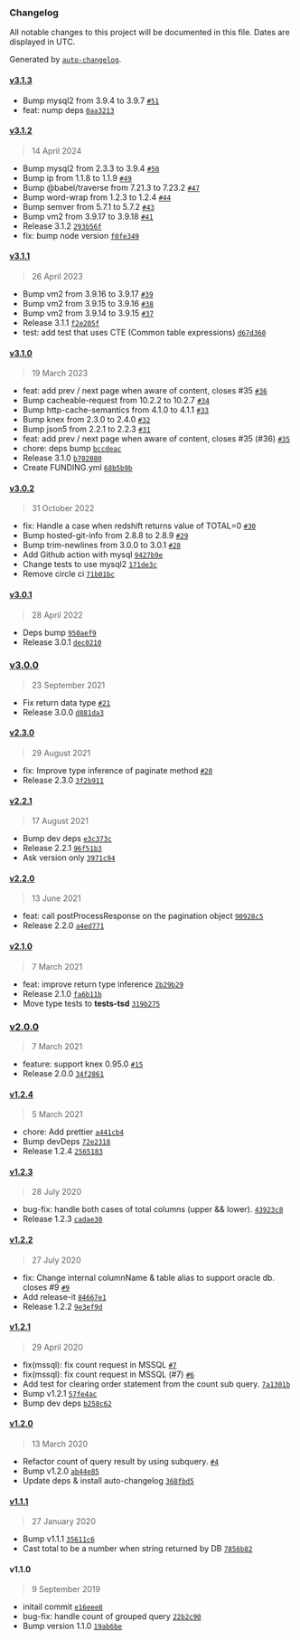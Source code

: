 ### Changelog

All notable changes to this project will be documented in this file. Dates are displayed in UTC.

Generated by [`auto-changelog`](https://github.com/CookPete/auto-changelog).

#### [v3.1.3](https://github.com/felixmosh/knex-paginate/compare/v3.1.2...v3.1.3)

- Bump mysql2 from 3.9.4 to 3.9.7 [`#51`](https://github.com/felixmosh/knex-paginate/pull/51)
- feat: nump deps [`0aa3213`](https://github.com/felixmosh/knex-paginate/commit/0aa3213b683122b67c531c501ae27bcf856d7159)

#### [v3.1.2](https://github.com/felixmosh/knex-paginate/compare/v3.1.1...v3.1.2)

> 14 April 2024

- Bump mysql2 from 2.3.3 to 3.9.4 [`#50`](https://github.com/felixmosh/knex-paginate/pull/50)
- Bump ip from 1.1.8 to 1.1.9 [`#49`](https://github.com/felixmosh/knex-paginate/pull/49)
- Bump @babel/traverse from 7.21.3 to 7.23.2 [`#47`](https://github.com/felixmosh/knex-paginate/pull/47)
- Bump word-wrap from 1.2.3 to 1.2.4 [`#44`](https://github.com/felixmosh/knex-paginate/pull/44)
- Bump semver from 5.7.1 to 5.7.2 [`#43`](https://github.com/felixmosh/knex-paginate/pull/43)
- Bump vm2 from 3.9.17 to 3.9.18 [`#41`](https://github.com/felixmosh/knex-paginate/pull/41)
- Release 3.1.2 [`293b56f`](https://github.com/felixmosh/knex-paginate/commit/293b56f96d41501d5606acdaaff4508da66d9509)
- fix: bump node version [`f0fe349`](https://github.com/felixmosh/knex-paginate/commit/f0fe3494725705c3f6f9bd1b2848a6c447179084)

#### [v3.1.1](https://github.com/felixmosh/knex-paginate/compare/v3.1.0...v3.1.1)

> 26 April 2023

- Bump vm2 from 3.9.16 to 3.9.17 [`#39`](https://github.com/felixmosh/knex-paginate/pull/39)
- Bump vm2 from 3.9.15 to 3.9.16 [`#38`](https://github.com/felixmosh/knex-paginate/pull/38)
- Bump vm2 from 3.9.14 to 3.9.15 [`#37`](https://github.com/felixmosh/knex-paginate/pull/37)
- Release 3.1.1 [`f2e205f`](https://github.com/felixmosh/knex-paginate/commit/f2e205f6168de6a288e986535db59d72e7a72723)
- test: add test that uses CTE (Common table expressions) [`d67d360`](https://github.com/felixmosh/knex-paginate/commit/d67d3607aabf5504bfd2ffca8173c0a05d32289c)

#### [v3.1.0](https://github.com/felixmosh/knex-paginate/compare/v3.0.2...v3.1.0)

> 19 March 2023

- feat: add prev / next page when aware of content, closes #35 [`#36`](https://github.com/felixmosh/knex-paginate/pull/36)
- Bump cacheable-request from 10.2.2 to 10.2.7 [`#34`](https://github.com/felixmosh/knex-paginate/pull/34)
- Bump http-cache-semantics from 4.1.0 to 4.1.1 [`#33`](https://github.com/felixmosh/knex-paginate/pull/33)
- Bump knex from 2.3.0 to 2.4.0 [`#32`](https://github.com/felixmosh/knex-paginate/pull/32)
- Bump json5 from 2.2.1 to 2.2.3 [`#31`](https://github.com/felixmosh/knex-paginate/pull/31)
- feat: add prev / next page when aware of content, closes #35 (#36) [`#35`](https://github.com/felixmosh/knex-paginate/issues/35)
- chore: deps bump [`bccdeac`](https://github.com/felixmosh/knex-paginate/commit/bccdeaccb3ac66a0fac82a3da9fb80b4be478d07)
- Release 3.1.0 [`b702080`](https://github.com/felixmosh/knex-paginate/commit/b7020801b65ee194f226e14f3a6d1a81d1a9644b)
- Create FUNDING.yml [`68b5b9b`](https://github.com/felixmosh/knex-paginate/commit/68b5b9be8648bbcae2aef8597c772b34815f037f)

#### [v3.0.2](https://github.com/felixmosh/knex-paginate/compare/v3.0.1...v3.0.2)

> 31 October 2022

- fix: Handle a case when redshift returns value of TOTAL=0 [`#30`](https://github.com/felixmosh/knex-paginate/pull/30)
- Bump hosted-git-info from 2.8.8 to 2.8.9 [`#29`](https://github.com/felixmosh/knex-paginate/pull/29)
- Bump trim-newlines from 3.0.0 to 3.0.1 [`#28`](https://github.com/felixmosh/knex-paginate/pull/28)
- Add Github action with mysql [`9427b9e`](https://github.com/felixmosh/knex-paginate/commit/9427b9e35aa2ab566ee2801662b154dd39452003)
- Change tests to use mysql2 [`171de3c`](https://github.com/felixmosh/knex-paginate/commit/171de3c963690bdae2ac06b79ea2165d8fdb280d)
- Remove circle ci [`71b01bc`](https://github.com/felixmosh/knex-paginate/commit/71b01bc30de8b569eb8cb536a6ac5722342465aa)

#### [v3.0.1](https://github.com/felixmosh/knex-paginate/compare/v3.0.0...v3.0.1)

> 28 April 2022

- Deps bump [`950aef9`](https://github.com/felixmosh/knex-paginate/commit/950aef9b1b47a431cfbe6dd7b6b103e8b929ffdd)
- Release 3.0.1 [`dec0210`](https://github.com/felixmosh/knex-paginate/commit/dec02102c740e91c6ac4a0cc3218936869b6fe87)

### [v3.0.0](https://github.com/felixmosh/knex-paginate/compare/v2.3.0...v3.0.0)

> 23 September 2021

- Fix return data type [`#21`](https://github.com/felixmosh/knex-paginate/pull/21)
- Release 3.0.0 [`d881da3`](https://github.com/felixmosh/knex-paginate/commit/d881da3e1a042503bbc3d4a57eba082d170ed6e6)

#### [v2.3.0](https://github.com/felixmosh/knex-paginate/compare/v2.2.1...v2.3.0)

> 29 August 2021

- fix: Improve type inference of paginate method [`#20`](https://github.com/felixmosh/knex-paginate/pull/20)
- Release 2.3.0 [`3f2b911`](https://github.com/felixmosh/knex-paginate/commit/3f2b9114cbe0865bda33ec57d9bd98d08f024bff)

#### [v2.2.1](https://github.com/felixmosh/knex-paginate/compare/v2.2.0...v2.2.1)

> 17 August 2021

- Bump dev deps [`e3c373c`](https://github.com/felixmosh/knex-paginate/commit/e3c373cca0604af615639ed200ad437beea9a455)
- Release 2.2.1 [`96f51b3`](https://github.com/felixmosh/knex-paginate/commit/96f51b3c97804b28b69cb99167443818c318e221)
- Ask version only [`3971c94`](https://github.com/felixmosh/knex-paginate/commit/3971c94a8edae61401f466b9d9227d643cc84213)

#### [v2.2.0](https://github.com/felixmosh/knex-paginate/compare/v2.1.0...v2.2.0)

> 13 June 2021

- feat: call postProcessResponse on the pagination object [`90928c5`](https://github.com/felixmosh/knex-paginate/commit/90928c5ce96007955ff2bbd8770d2b55cdb6dba6)
- Release 2.2.0 [`a4ed771`](https://github.com/felixmosh/knex-paginate/commit/a4ed7717ffa003bacbc4f0b6e75a0e3b2116be9c)

#### [v2.1.0](https://github.com/felixmosh/knex-paginate/compare/v2.0.0...v2.1.0)

> 7 March 2021

- feat: improve return type inference [`2b29b29`](https://github.com/felixmosh/knex-paginate/commit/2b29b29eece7531d580d25b1c97cc9772f0987ff)
- Release 2.1.0 [`fa6b11b`](https://github.com/felixmosh/knex-paginate/commit/fa6b11bc05e771fdd5402799da8790851f58b223)
- Move type tests to __tests-tsd__ [`319b275`](https://github.com/felixmosh/knex-paginate/commit/319b27519d91a1ccdd5d6be71386d67ba16403ce)

### [v2.0.0](https://github.com/felixmosh/knex-paginate/compare/v1.2.4...v2.0.0)

> 7 March 2021

- feature: support knex 0.95.0 [`#15`](https://github.com/felixmosh/knex-paginate/pull/15)
- Release 2.0.0 [`34f2861`](https://github.com/felixmosh/knex-paginate/commit/34f2861fbab13a4df04a2971f434f58c70d3338c)

#### [v1.2.4](https://github.com/felixmosh/knex-paginate/compare/v1.2.3...v1.2.4)

> 5 March 2021

- chore: Add prettier [`a441cb4`](https://github.com/felixmosh/knex-paginate/commit/a441cb42c98996048b0dbc72bb1a2ab22f62f865)
- Bump devDeps [`72e2318`](https://github.com/felixmosh/knex-paginate/commit/72e2318100e78bc88f2853a1147762f0bd79216b)
- Release 1.2.4 [`2565183`](https://github.com/felixmosh/knex-paginate/commit/2565183f3c73fbb619db8d4cb9fd7a299c64a22b)

#### [v1.2.3](https://github.com/felixmosh/knex-paginate/compare/v1.2.2...v1.2.3)

> 28 July 2020

- bug-fix: handle both cases of total columns (upper && lower). [`43923c8`](https://github.com/felixmosh/knex-paginate/commit/43923c863379790682c5db1a45058c91fb1973c8)
- Release 1.2.3 [`cadae30`](https://github.com/felixmosh/knex-paginate/commit/cadae3045447620a389401e86930fd81ab478bf0)

#### [v1.2.2](https://github.com/felixmosh/knex-paginate/compare/v1.2.1...v1.2.2)

> 27 July 2020

- fix: Change internal columnName & table alias to support oracle db. closes #9 [`#9`](https://github.com/felixmosh/knex-paginate/issues/9)
- Add release-it [`84667e1`](https://github.com/felixmosh/knex-paginate/commit/84667e19272b30aec0a2a27741edef382c31578a)
- Release 1.2.2 [`9e3ef9d`](https://github.com/felixmosh/knex-paginate/commit/9e3ef9dbbfd0e95469e3682a16f666395c1ae619)

#### [v1.2.1](https://github.com/felixmosh/knex-paginate/compare/v1.2.0...v1.2.1)

> 29 April 2020

- fix(mssql): fix count request in MSSQL [`#7`](https://github.com/felixmosh/knex-paginate/pull/7)
- fix(mssql): fix count request in MSSQL (#7) [`#6`](https://github.com/felixmosh/knex-paginate/issues/6)
- Add test for clearing order statement from the count sub query. [`7a1301b`](https://github.com/felixmosh/knex-paginate/commit/7a1301b7e792ca818f5722145d7e26675da1411b)
- Bump v1.2.1 [`57fe4ac`](https://github.com/felixmosh/knex-paginate/commit/57fe4ac478e2ef6a0cbe8d601730646bc2b6d3c0)
- Bump dev deps [`b258c62`](https://github.com/felixmosh/knex-paginate/commit/b258c62fcd09915175a0f8bafc2d71aad9e3cf49)

#### [v1.2.0](https://github.com/felixmosh/knex-paginate/compare/v1.1.1...v1.2.0)

> 13 March 2020

- Refactor count of query result by using subquery. [`#4`](https://github.com/felixmosh/knex-paginate/issues/4)
- Bump v1.2.0 [`ab44e85`](https://github.com/felixmosh/knex-paginate/commit/ab44e85781258fd67f5c55d68a8d5e1bab0ea112)
- Update deps & install auto-changelog [`368fbd5`](https://github.com/felixmosh/knex-paginate/commit/368fbd5b533e8c2467add26bcf8d7afe484f94bc)

#### [v1.1.1](https://github.com/felixmosh/knex-paginate/compare/v1.1.0...v1.1.1)

> 27 January 2020

- Bump v1.1.1 [`35611c6`](https://github.com/felixmosh/knex-paginate/commit/35611c6f96fd08f4ee3ae42eca9781eb828d6ccf)
- Cast total to be a number when string returned by DB [`7856b82`](https://github.com/felixmosh/knex-paginate/commit/7856b82a78e153901568773f8385841e796d1ece)

#### v1.1.0

> 9 September 2019

- initail commit [`e16eee8`](https://github.com/felixmosh/knex-paginate/commit/e16eee8faa6bfc32b4d3a6ef9dbb1c028e0828fc)
- bug-fix: handle count of grouped query [`22b2c90`](https://github.com/felixmosh/knex-paginate/commit/22b2c903e003b85f068da67bb10bbfec8bdb3749)
- Bump version 1.1.0 [`19ab6be`](https://github.com/felixmosh/knex-paginate/commit/19ab6beb05d281daa0cfc4932f11ef9742c470ec)
